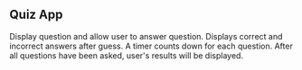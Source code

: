 ## Quiz App

Display question and allow user to answer question. Displays correct and incorrect answers after guess. A timer counts down for each question. After all questions have been asked, user's results will be displayed.
